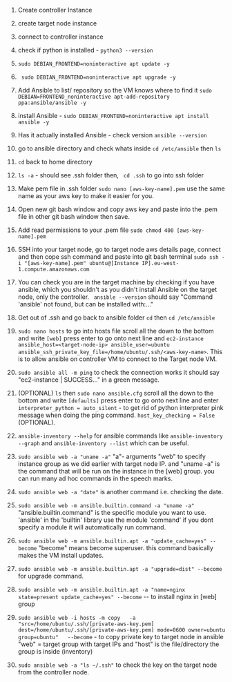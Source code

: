 1. Create controller Instance 
2. create target node instance 
3. connect to controller instance
4. check if python is installed - ```python3 --version```
5. ```sudo DEBIAN_FRONTEND=noninteractive apt update -y```
6. ``` sudo DEBIAN_FRONTEND=noninteractive apt upgrade -y``` 
7. Add Ansible to list/ repository so the VM knows where to find it ```sudo DEBIAN=FRONTEND_noninteractive apt-add-repository ppa:ansible/ansible -y```
8. install Ansible - ```sudo DEBIAN_FRONTEND=noninteractive apt install ansible -y```
9. Has it actually installed Ansible - check version ```ansible --version```
10. go to ansible directory and check whats inside ```cd /etc/ansible```  then ```ls``` 
11. ```cd``` back to home directory 
12. ```ls -a``` - should see .ssh folder then, ``` cd .ssh``` to go into ssh folder
13. Make pem file in .ssh folder ```sudo nano [aws-key-name].pem``` use the same name as your aws key to make it easier for you.
14. Open new git bash window and copy aws key and paste into the .pem file in other git bash window then save.
15. Add read permissions to your .pem file ```sudo chmod 400 [aws-key-name].pem```
16. SSH into your target node, go to target node aws details page, connect and then cope ssh command and paste into git bash terminal ```sudo ssh -i "[aws-key-name].pem" ubuntu@[Instance IP].eu-west-1.compute.amazonaws.com```
17. You can check you are in the target machine by checking if you have ansible, which you shouldn't as you didn't install Ansible on the target node, only the controller. ``` ansible --version``` should say "Command 'ansible' not found, but can be installed with:..." 
18. Get out of .ssh and go back to ansible folder ```cd``` then  ```cd /etc/ansible```
19. ```sudo nano hosts``` to go into hosts file scroll all the down to the bottom and write ```[web]``` press enter to go onto next line and ```ec2-instance ansible_host=<target-node-ip> ansible_user=ubuntu ansible_ssh_private_key_file=/home/ubuntu/.ssh/<aws-key-name>```. This is to allow ansible on controller VM to connect to the Target node VM. 
20. ```sudo ansible all -m ping``` to check the connection works it should say "ec2-instance | SUCCESS..." in a green message.
21. (OPTIONAL) ```ls``` then ```sudo nano ansible.cfg``` scroll all the down to the bottom and write ```[defaults]``` press enter to go onto next line and enter ```interpreter_python = auto_silent``` - to get rid of python interpreter pink message when doing the ping command. ```host_key_checking = False``` (OPTIONAL).
1.  ```ansible-inventory --help``` for ansible commands like ```ansible-inventory --graph``` and ```ansible-inventory --list``` which can be useful. 
2.  ```sudo ansible web -a "uname -a"``` "a"- arguments "web" to specify instance group as we did earlier with target node IP. and "uname -a" is the command that will be run on the instance in the [web] group. you can run many ad hoc commands in the speech marks.
3.  ```sudo ansible web -a "date"``` is another command i.e. checking the date.
4.  ```sudo ansible web -m ansible.builtin.command -a "uname -a"``` "ansible.builtin.command" is the specific module you want to use. 'ansible' in the 'builtin' library use the module 'command' if you dont specify a module it will automatically run command.
5.  ```sudo ansible web -m ansible.builtin.apt -a "update_cache=yes" --become``` "become" means become superuser. this command basically makes the VM install updates.
6.  ```sudo ansible web -m ansible.builtin.apt -a "upgrade=dist" --become``` for upgrade command. 

7.  ```sudo ansible web -m ansible.builtin.apt -a "name=nginx state=present update_cache=yes" --become``` -- to install nginx in [web] group
8.  ```sudo ansible web -i hosts -m copy   -a "src=/home/ubuntu/.ssh/[private-aws-key.pem] dest=/home/ubuntu/.ssh/[private-aws-key.pem] mode=0600 owner=ubuntu group=ubuntu"   --become``` - to copy private key to target node in ansible "web" = target group with target IPs and "host" is the file/directory the group is inside (inventory)
9.  ```sudo ansible web -a "ls ~/.ssh"``` to check the key on the target node from the controller node.  

